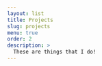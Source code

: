 ```yaml
---
layout: list
title: Projects
slug: projects
menu: true
order: 2
description: >
  These are things that I do!
---
```

